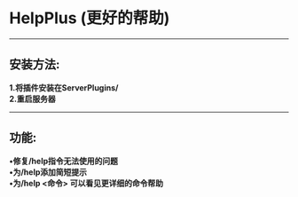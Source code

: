 ﻿# HelpPlus (更好的帮助)  

----------
## 安装方法:

**1.将插件安装在ServerPlugins/  
2.重启服务器**  


--------
## 功能:
**•修复/help指令无法使用的问题  
•为/help添加简短提示  
•为/help <命令> 可以看见更详细的命令帮助**